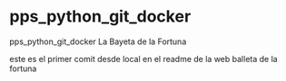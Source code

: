 # pps_python_git_docker
pps_python_git_docker La Bayeta de la Fortuna

este es el primer comit desde local en el readme de la web balleta de la fortuna
